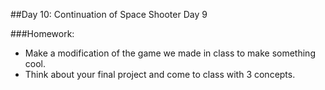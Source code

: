 ##Day 10: Continuation of Space Shooter Day 9

###Homework:
* Make a modification of the game we made in class to make something cool. 
* Think about your final project and come to class with 3 concepts.